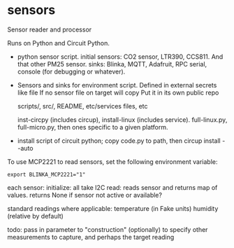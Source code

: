 # sensors

Sensor reader and processor

Runs on Python and Circuit Python.

  - python sensor script. initial sensors: CO2 sensor, LTR390, CCS811. And that
    other PM25 sensor. sinks: Blinka, MQTT, Adafruit, RPC serial, console (for
    debugging or whatever).
  - Sensors and sinks for environment script. Defined in external secrets like
    file If no sensor file on target will copy Put it in its own public repo

    scripts/, src/, README, etc/services files, etc

    inst-circpy (includes circup), install-linux (includes service).
    full-linux.py, full-micro.py, then ones specific to a given platform.
  - install script of circuit python; copy code.py to path, then circup install --auto

To use MCP2221 to read sensors, set the following environment variable:

    export BLINKA_MCP2221="1"



each sensor:
    initialize: all take I2C
    read: reads sensor and returns map of values.  returns None if sensor not active or available?

standard readings where applicable:
    temperature (in Fake units)
    humidity (relative by default)
    
todo:
  pass in parameter to "construction" (optionally) to specify other measurements to capture, and perhaps the target reading
